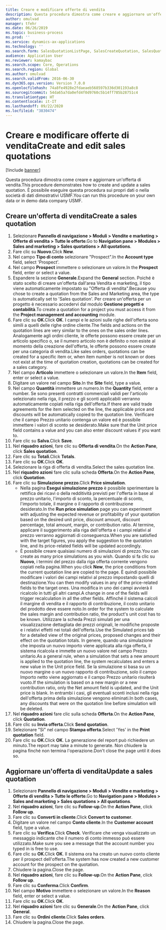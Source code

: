 ```yaml
---
title: Creare e modificare offerte di vendita
description: Questa procedura dimostra come creare e aggiornare un'offerta di vendita.
author: omulvad
manager: tfehr
ms.date: 06/26/2019
ms.topic: business-process
ms.prod: ''
ms.service: dynamics-ax-applications
ms.technology: ''
ms.search.form: SalesQuotationListPage, SalesCreateQuotation, SalesQuotationTable, SalesQuotationTotals, SalesQuotationPriceSimulation, SalesQuotationEditLines, SrsReportViewerForm, smmSetNumSeqIfManual, CustTable, SalesTable, CustQuotationConfirmationJournal, CustQuotationJournal, CustSalesLines, SalesQuotationCopying, SalesQuotationDeleteQuotations, SalesQuotationListPagePreviewPane, SalesQuotationTypeGroup
audience: Application User
ms.reviewer: kamaybac
ms.search.scope: Core, Operations
ms.search.region: Global
ms.author: omulvad
ms.search.validFrom: 2016-06-30
ms.dyn365.ops.version: Version 7.0.0
ms.openlocfilehash: 74a8fe4928e2fdaeaeb568597b336d301193a8c8
ms.sourcegitcommit: 54da65a7da0efd4f0d9760c5b14ff785b28751c4
ms.translationtype: HT
ms.contentlocale: it-IT
ms.lasthandoff: 09/22/2020
ms.locfileid: "3830474"
---
```

# <a name="create-and-edit-sales-quotations"></a><span data-ttu-id="d7a3a-103">Creare e modificare offerte di vendita</span><span class="sxs-lookup"><span data-stu-id="d7a3a-103">Create and edit sales quotations</span></span>

[!include [banner](../../includes/banner.md)]

<span data-ttu-id="d7a3a-104">Questa procedura dimostra come creare e aggiornare un'offerta di vendita.</span><span class="sxs-lookup"><span data-stu-id="d7a3a-104">This procedure demonstrates how to create and update a sales quotation.</span></span> <span data-ttu-id="d7a3a-105">È possibile eseguire questa procedura sui propri dati o nella società di dati dimostrativi USMF.</span><span class="sxs-lookup"><span data-stu-id="d7a3a-105">You can run this procedure on your own data or in demo data company USMF.</span></span>


## <a name="create-a-sales-quotation"></a><span data-ttu-id="d7a3a-106">Creare un'offerta di vendita</span><span class="sxs-lookup"><span data-stu-id="d7a3a-106">Create a sales quotation</span></span>
1. <span data-ttu-id="d7a3a-107">Selezionare **Pannello di navigazione > Moduli > Vendite e marketing > Offerte di vendita > Tutte le offerte**.</span><span class="sxs-lookup"><span data-stu-id="d7a3a-107">Go to **Navigation pane > Modules > Sales and marketing > Sales quotations > All quotations**.</span></span>
2. <span data-ttu-id="d7a3a-108">Fare clic su **Nuovo**.</span><span class="sxs-lookup"><span data-stu-id="d7a3a-108">Click **New**.</span></span>
3. <span data-ttu-id="d7a3a-109">Nel campo **Tipo di conto** selezionare "Prospect".</span><span class="sxs-lookup"><span data-stu-id="d7a3a-109">In the **Account type** field, select 'Prospect'.</span></span>
4. <span data-ttu-id="d7a3a-110">Nel campo **Prospect** immettere o selezionare un valore.</span><span class="sxs-lookup"><span data-stu-id="d7a3a-110">In the **Prospect** field, enter or select a value.</span></span>
5. <span data-ttu-id="d7a3a-111">Espandere la sezione **Generale**.</span><span class="sxs-lookup"><span data-stu-id="d7a3a-111">Expand the **General** section.</span></span> <span data-ttu-id="d7a3a-112">Poiché è stato scelto di creare un'offerta dall'area Vendita e marketing, il tipo viene automaticamente impostato su "Offerta di vendita".</span><span class="sxs-lookup"><span data-stu-id="d7a3a-112">Because you chose to create a quotation from the Sales and Marketing area, the type is automatically set to 'Sales quotation'.</span></span> <span data-ttu-id="d7a3a-113">Per creare un'offerta per un progetto è necessario accedervi dal modulo **Gestione progetti e contabilità**.</span><span class="sxs-lookup"><span data-stu-id="d7a3a-113">To create a quotation for a project you must access it from the **Project management and accounting** module.</span></span>
6. <span data-ttu-id="d7a3a-114">Fare clic su **OK**.</span><span class="sxs-lookup"><span data-stu-id="d7a3a-114">Click **OK**.</span></span> <span data-ttu-id="d7a3a-115">I campi e le azioni sulle righe dell'offerta sono simili a quelli delle righe ordine cliente.</span><span class="sxs-lookup"><span data-stu-id="d7a3a-115">The fields and actions on the quotation lines are very similar to the ones on the sales order lines.</span></span>   <span data-ttu-id="d7a3a-116">Analogamente agli ordini cliente, le offerte possono essere create per un articolo specifico o, se il numero articolo non è definito o non esiste al momento della creazione dell'offerta, le offerte possono essere create per una categoria di vendita.</span><span class="sxs-lookup"><span data-stu-id="d7a3a-116">Like sales orders, quotations can be created for a specific item or, when item number is not known or does not exist at the time of quotation creation, quotations can be created for a sales category.</span></span>     
7. <span data-ttu-id="d7a3a-117">Nel campo **Articolo** immettere o selezionare un valore.</span><span class="sxs-lookup"><span data-stu-id="d7a3a-117">In the **Item** field, enter or select a value.</span></span>
8. <span data-ttu-id="d7a3a-118">Digitare un valore nel campo **Sito**.</span><span class="sxs-lookup"><span data-stu-id="d7a3a-118">In the **Site** field, type a value.</span></span>
9. <span data-ttu-id="d7a3a-119">Nel campo **Quantità** immettere un numero.</span><span class="sxs-lookup"><span data-stu-id="d7a3a-119">In the **Quantity** field, enter a number.</span></span> <span data-ttu-id="d7a3a-120">Se sono presenti contratti commerciali validi per l'articolo selezionato nella riga, il prezzo e gli sconti applicabili verranno automaticamente copiati nella riga dell'offerta.</span><span class="sxs-lookup"><span data-stu-id="d7a3a-120">If there are valid trade agreements for the item selected on the line, the applicable price and discounts will be automatically copied to the quotation line.</span></span> <span data-ttu-id="d7a3a-121">Verificare che il campo Prezzo unitario contenga un valore ed è possibile immettere i valori di sconto se desiderato.</span><span class="sxs-lookup"><span data-stu-id="d7a3a-121">Make sure that the Unit price field contains a value and you can also enter discount values if you want to.</span></span> 
10. <span data-ttu-id="d7a3a-122">Fare clic su **Salva**.</span><span class="sxs-lookup"><span data-stu-id="d7a3a-122">Click **Save**.</span></span>
11. <span data-ttu-id="d7a3a-123">Nel **riquadro azioni**, fare clic su **Offerta di vendita**.</span><span class="sxs-lookup"><span data-stu-id="d7a3a-123">On the **Action Pane**, click **Sales quotation**.</span></span>
12. <span data-ttu-id="d7a3a-124">Fare clic su **Totali**.</span><span class="sxs-lookup"><span data-stu-id="d7a3a-124">Click **Totals**.</span></span>
13. <span data-ttu-id="d7a3a-125">Fare clic su **OK**.</span><span class="sxs-lookup"><span data-stu-id="d7a3a-125">Click **OK**.</span></span>
14. <span data-ttu-id="d7a3a-126">Selezionare la riga di offerta di vendita.</span><span class="sxs-lookup"><span data-stu-id="d7a3a-126">Select the sales quotation line.</span></span>
15. <span data-ttu-id="d7a3a-127">Nel **riquadro azioni** fare clic sulla scheda **Offerta**.</span><span class="sxs-lookup"><span data-stu-id="d7a3a-127">On the **Action Pane**, click **Quotation**.</span></span>
16. <span data-ttu-id="d7a3a-128">Fare clic su **Simulazione prezzo**.</span><span class="sxs-lookup"><span data-stu-id="d7a3a-128">Click **Price simulation**.</span></span>
    - <span data-ttu-id="d7a3a-129">Nella pagina **Esegui simulazione prezzo** è possibile sperimentare la rettifica dei ricavi o della redditività previsti per l'offerta in base al prezzo unitario, l'importo di sconto, la percentuale di sconto, l'importo totale, il margine o il rapporto di contribuzione desiderato.</span><span class="sxs-lookup"><span data-stu-id="d7a3a-129">In the **Run price simulation** page you can experiment with adjusting the expected revenue or profitability of your quotation based on the desired unit price, discount amount, discount percentage, total amount, margin, or contribution ratio.</span></span> <span data-ttu-id="d7a3a-130">Al termine, applicare il suggerimento alla riga dell'offerta e i campi relativi al prezzo verranno aggiornati di conseguenza.</span><span class="sxs-lookup"><span data-stu-id="d7a3a-130">When you are satisfied with the target figures, you apply the suggestion to the quotation line, and its price-related fields will be updated accordingly.</span></span>  
    - <span data-ttu-id="d7a3a-131">È possibile creare qualsiasi numero di simulazioni di prezzo.</span><span class="sxs-lookup"><span data-stu-id="d7a3a-131">You can create as many price simulations as you wish.</span></span> <span data-ttu-id="d7a3a-132">Quando si fa clic su **Nuovo**, i termini del prezzo dalla riga offerta corrente vengono copiati nella pagina.</span><span class="sxs-lookup"><span data-stu-id="d7a3a-132">When you click **New**, the price conditions from the current quotation line are copied to the page.</span></span> <span data-ttu-id="d7a3a-133">È quindi possibile modificare i valori dei campi relativi al prezzo impostando quelli di destinazione.</span><span class="sxs-lookup"><span data-stu-id="d7a3a-133">You can then modify values in any of the price-related fields to the target ones.</span></span> <span data-ttu-id="d7a3a-134">Una modifica in uno dei campi avvierà il ricalcolo in tutti gli altri campi.</span><span class="sxs-lookup"><span data-stu-id="d7a3a-134">A change in one of the fields will trigger recalculation in all the other fields.</span></span> <span data-ttu-id="d7a3a-135">Affinché il sistema calcoli il margine di vendita e il rapporto di contribuzione, il costo unitario del prodotto deve essere noto.</span><span class="sxs-lookup"><span data-stu-id="d7a3a-135">In order for the system to calculate the sales margin and contribution ratio, the product's unit cost has to be known.</span></span> <span data-ttu-id="d7a3a-136">Utilizzare la scheda Prezzi simulati per una visualizzazione dettagliata dei prezzi originali, le modifiche proposte e i relativi effetti nei totali dell'offerta.</span><span class="sxs-lookup"><span data-stu-id="d7a3a-136">Use the Simulated prices tab for a detailed view of the original prices, proposed changes and their effect on the quotation totals.</span></span> <span data-ttu-id="d7a3a-137">In genere, quando una simulazione che imposta un nuovo importo viene applicata alla riga offerta, il sistema ricalcola e immette un nuovo valore nel campo Prezzo unitario.</span><span class="sxs-lookup"><span data-stu-id="d7a3a-137">As a general rule, when a simulation that sets a new amount is applied to the quotation line, the system recalculates and enters a new value in the Unit price field.</span></span> <span data-ttu-id="d7a3a-138">Se la simulazione si basa su un nuovo margine o un nuovo rapporto di contribuzione, solo il campo Importo netto viene aggiornato e il campo Prezzo unitario risulterà vuoto.</span><span class="sxs-lookup"><span data-stu-id="d7a3a-138">If the simulation is based on a new margin or a new contribution ratio, only the Net amount field is updated, and the Unit price is blank.</span></span> <span data-ttu-id="d7a3a-139">In entrambi i casi, gli eventuali sconti inclusi nella riga dell'offerta prima della simulazione vengono eliminati.</span><span class="sxs-lookup"><span data-stu-id="d7a3a-139">In both cases, any discounts that were on the quotation line before simulation will be deleted.</span></span>
17. <span data-ttu-id="d7a3a-140">Nel **riquadro azioni** fare clic sulla scheda **Offerta**.</span><span class="sxs-lookup"><span data-stu-id="d7a3a-140">On the **Action Pane**, click **Quotation**.</span></span>
18. <span data-ttu-id="d7a3a-141">Fare clic su **Invia offerta**.</span><span class="sxs-lookup"><span data-stu-id="d7a3a-141">Click **Send quotation**.</span></span>
19. <span data-ttu-id="d7a3a-142">Selezionare "Sì" nel campo **Stampa offerta**.</span><span class="sxs-lookup"><span data-stu-id="d7a3a-142">Select 'Yes' in the **Print quotation** field.</span></span>
20. <span data-ttu-id="d7a3a-143">Fare clic su **OK**.</span><span class="sxs-lookup"><span data-stu-id="d7a3a-143">Click **OK**.</span></span> <span data-ttu-id="d7a3a-144">La generazione del report può richiedere un minuto.</span><span class="sxs-lookup"><span data-stu-id="d7a3a-144">The report may take a minute to generate.</span></span> <span data-ttu-id="d7a3a-145">Non chiudere la pagina finché non termina l'operazione.</span><span class="sxs-lookup"><span data-stu-id="d7a3a-145">Don't close the page until it does so.</span></span>

## <a name="update-a-sales-quotation"></a><span data-ttu-id="d7a3a-146">Aggiornare un'offerta di vendita</span><span class="sxs-lookup"><span data-stu-id="d7a3a-146">Update a sales quotation</span></span>
1. <span data-ttu-id="d7a3a-147">Selezionare **Pannello di navigazione > Moduli > Vendite e marketing > Offerte di vendita > Tutte le offerte**.</span><span class="sxs-lookup"><span data-stu-id="d7a3a-147">Go to **Navigation pane > Modules > Sales and marketing > Sales quotations > All quotations**.</span></span>
2. <span data-ttu-id="d7a3a-148">Nel **riquadro azioni**, fare clic su **Follow-up**.</span><span class="sxs-lookup"><span data-stu-id="d7a3a-148">On the **Action Pane**, click **Follow up**.</span></span>
3. <span data-ttu-id="d7a3a-149">Fare clic su **Converti in cliente**.</span><span class="sxs-lookup"><span data-stu-id="d7a3a-149">Click **Convert to customer**.</span></span>
4. <span data-ttu-id="d7a3a-150">Digitare un valore nel campo **Conto cliente**.</span><span class="sxs-lookup"><span data-stu-id="d7a3a-150">In the **Customer account** field, type a value.</span></span>
5. <span data-ttu-id="d7a3a-151">Fare clic su **Verifica**.</span><span class="sxs-lookup"><span data-stu-id="d7a3a-151">Click **Check**.</span></span> <span data-ttu-id="d7a3a-152">Verificare che venga visualizzato un messaggio indicante che il numero di conto immesso può essere utilizzato.</span><span class="sxs-lookup"><span data-stu-id="d7a3a-152">Make sure you see a message that the account number you typed in is free to use.</span></span>  
6. <span data-ttu-id="d7a3a-153">Fare clic su **OK**.</span><span class="sxs-lookup"><span data-stu-id="d7a3a-153">Click **OK**.</span></span> <span data-ttu-id="d7a3a-154">Il sistema ora ha creato un nuovo conto cliente per il prospect dell'offerta.</span><span class="sxs-lookup"><span data-stu-id="d7a3a-154">The system has now created a new customer account for the prospect on the quotation.</span></span>  
7. <span data-ttu-id="d7a3a-155">Chiudere la pagina.</span><span class="sxs-lookup"><span data-stu-id="d7a3a-155">Close the page.</span></span>
8. <span data-ttu-id="d7a3a-156">Nel **riquadro azioni**, fare clic su **Follow-up**.</span><span class="sxs-lookup"><span data-stu-id="d7a3a-156">On the **Action Pane**, click **Follow up**.</span></span>
9. <span data-ttu-id="d7a3a-157">Fare clic su **Conferma**.</span><span class="sxs-lookup"><span data-stu-id="d7a3a-157">Click **Confirm**.</span></span>
10. <span data-ttu-id="d7a3a-158">Nel campo **Motivo** immettere o selezionare un valore.</span><span class="sxs-lookup"><span data-stu-id="d7a3a-158">In the **Reason** field, enter or select a value.</span></span>
11. <span data-ttu-id="d7a3a-159">Fare clic su **OK**.</span><span class="sxs-lookup"><span data-stu-id="d7a3a-159">Click **OK**.</span></span>
12. <span data-ttu-id="d7a3a-160">Nel **riquadro azioni** fare clic su **Generale**.</span><span class="sxs-lookup"><span data-stu-id="d7a3a-160">On the **Action Pane**, click **General**.</span></span>
13. <span data-ttu-id="d7a3a-161">Fare clic su **Ordini cliente**.</span><span class="sxs-lookup"><span data-stu-id="d7a3a-161">Click **Sales orders**.</span></span>
14. <span data-ttu-id="d7a3a-162">Chiudere la pagina.</span><span class="sxs-lookup"><span data-stu-id="d7a3a-162">Close the page.</span></span>

